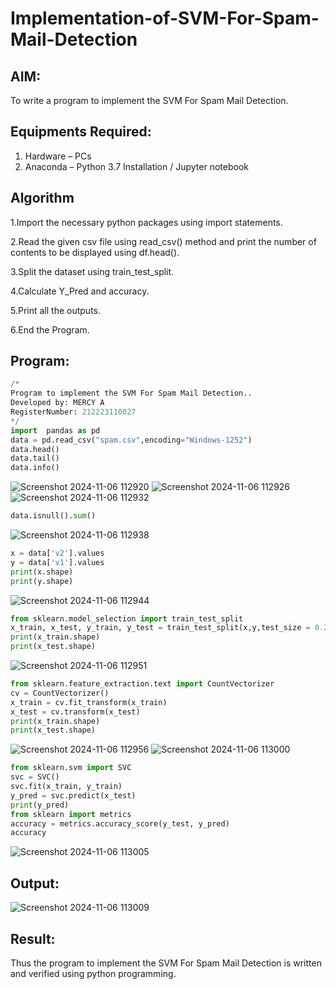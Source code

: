 # Implementation-of-SVM-For-Spam-Mail-Detection

## AIM:
To write a program to implement the SVM For Spam Mail Detection.

## Equipments Required:
1. Hardware – PCs
2. Anaconda – Python 3.7 Installation / Jupyter notebook

## Algorithm
1.Import the necessary python packages using import statements.

2.Read the given csv file using read_csv() method and print the number of contents to be displayed using df.head().

3.Split the dataset using train_test_split.

4.Calculate Y_Pred and accuracy.

5.Print all the outputs.

6.End the Program. 

## Program:
```python
/*
Program to implement the SVM For Spam Mail Detection..
Developed by: MERCY A
RegisterNumber: 212223110027
*/
import  pandas as pd
data = pd.read_csv("spam.csv",encoding="Windows-1252")
data.head()
data.tail()
data.info()
```
![Screenshot 2024-11-06 112920](https://github.com/user-attachments/assets/ef7d825a-79b0-4b13-871a-011053f5ad6b)
![Screenshot 2024-11-06 112926](https://github.com/user-attachments/assets/74e59eea-a73e-46a9-9230-4a12c3ac8417)
![Screenshot 2024-11-06 112932](https://github.com/user-attachments/assets/6e872c5e-558c-4177-807e-edd9adc5edd7)

```python
data.isnull().sum()
```
![Screenshot 2024-11-06 112938](https://github.com/user-attachments/assets/be0c8dd2-bd63-445c-a75a-652622691eac)

```python
x = data['v2'].values
y = data['v1'].values
print(x.shape)
print(y.shape)
```
![Screenshot 2024-11-06 112944](https://github.com/user-attachments/assets/ea69bed4-2e2a-4692-b867-49e7eaaf2f12)

```python
from sklearn.model_selection import train_test_split
x_train, x_test, y_train, y_test = train_test_split(x,y,test_size = 0.2,random_state = 0)
print(x_train.shape)
print(x_test.shape)
```
![Screenshot 2024-11-06 112951](https://github.com/user-attachments/assets/44c5768c-abfd-4dd2-abd6-c18cdfe719ec)

```python
from sklearn.feature_extraction.text import CountVectorizer
cv = CountVectorizer()
x_train = cv.fit_transform(x_train)
x_test = cv.transform(x_test)
print(x_train.shape)
print(x_test.shape)
```
![Screenshot 2024-11-06 112956](https://github.com/user-attachments/assets/3b06a991-cd0a-42c6-8b40-15fca16c8a69)
![Screenshot 2024-11-06 113000](https://github.com/user-attachments/assets/46fca495-a9cf-4180-869d-6575466bfcff)

```python
from sklearn.svm import SVC
svc = SVC()
svc.fit(x_train, y_train)
y_pred = svc.predict(x_test)
print(y_pred)
from sklearn import metrics
accuracy = metrics.accuracy_score(y_test, y_pred)
accuracy
```
![Screenshot 2024-11-06 113005](https://github.com/user-attachments/assets/6fbc0662-1276-4ef0-b014-2163bd8c225e)

## Output:

![Screenshot 2024-11-06 113009](https://github.com/user-attachments/assets/87936fc8-ab22-45d6-bdf7-92938e90ebe4)


## Result:
Thus the program to implement the SVM For Spam Mail Detection is written and verified using python programming.
